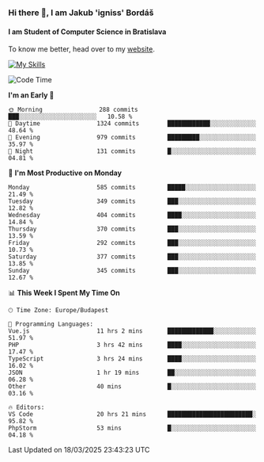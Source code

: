 ### Hi there 👋, I am Jakub 'igniss' Bordáš

#### I am Student of Computer Science in Bratislava
To know me better, head over to my [website](https://bordas.sk).

[![My Skills](https://skillicons.dev/icons?i=js,typescript,html,css,figma,svelte,vue,next,postgresql,nest,express,nodejs)](https://bordas.sk)


<!--START_SECTION:waka-->
![Code Time](http://img.shields.io/badge/Code%20Time-1%2C739%20hrs%2056%20mins-blue)

**I'm an Early 🐤** 

```text
🌞 Morning                288 commits         ███░░░░░░░░░░░░░░░░░░░░░░   10.58 % 
🌆 Daytime                1324 commits        ████████████░░░░░░░░░░░░░   48.64 % 
🌃 Evening                979 commits         █████████░░░░░░░░░░░░░░░░   35.97 % 
🌙 Night                  131 commits         █░░░░░░░░░░░░░░░░░░░░░░░░   04.81 % 
```
📅 **I'm Most Productive on Monday** 

```text
Monday                   585 commits         █████░░░░░░░░░░░░░░░░░░░░   21.49 % 
Tuesday                  349 commits         ███░░░░░░░░░░░░░░░░░░░░░░   12.82 % 
Wednesday                404 commits         ████░░░░░░░░░░░░░░░░░░░░░   14.84 % 
Thursday                 370 commits         ███░░░░░░░░░░░░░░░░░░░░░░   13.59 % 
Friday                   292 commits         ███░░░░░░░░░░░░░░░░░░░░░░   10.73 % 
Saturday                 377 commits         ███░░░░░░░░░░░░░░░░░░░░░░   13.85 % 
Sunday                   345 commits         ███░░░░░░░░░░░░░░░░░░░░░░   12.67 % 
```


📊 **This Week I Spent My Time On** 

```text
🕑︎ Time Zone: Europe/Budapest

💬 Programming Languages: 
Vue.js                   11 hrs 2 mins       █████████████░░░░░░░░░░░░   51.97 % 
PHP                      3 hrs 42 mins       ████░░░░░░░░░░░░░░░░░░░░░   17.47 % 
TypeScript               3 hrs 24 mins       ████░░░░░░░░░░░░░░░░░░░░░   16.02 % 
JSON                     1 hr 19 mins        ██░░░░░░░░░░░░░░░░░░░░░░░   06.28 % 
Other                    40 mins             █░░░░░░░░░░░░░░░░░░░░░░░░   03.16 % 

🔥 Editors: 
VS Code                  20 hrs 21 mins      ████████████████████████░   95.82 % 
PhpStorm                 53 mins             █░░░░░░░░░░░░░░░░░░░░░░░░   04.18 % 
```


 Last Updated on 18/03/2025 23:43:23 UTC
<!--END_SECTION:waka-->
